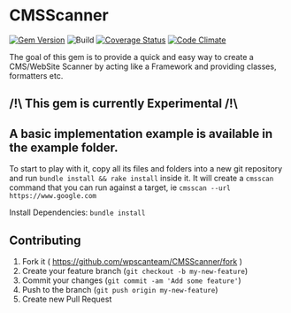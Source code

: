 # CMSScanner

[![Gem Version](https://badge.fury.io/rb/cms_scanner.svg)](https://badge.fury.io/rb/cms_scanner)
![Build](https://github.com/wpscanteam/CMSScanner/workflows/Build/badge.svg)
[![Coverage Status](https://img.shields.io/coveralls/wpscanteam/CMSScanner.svg)](https://coveralls.io/r/wpscanteam/CMSScanner)
[![Code Climate](https://api.codeclimate.com/v1/badges/b90b7f9f6982792ef8d6/maintainability)](https://codeclimate.com/github/wpscanteam/CMSScanner/maintainability)

The goal of this gem is to provide a quick and easy way to create a CMS/WebSite Scanner by acting like a Framework and providing classes, formatters etc.

## /!\ This gem is currently Experimental /!\

## A basic implementation example is available in the example folder.

To start to play with it, copy all its files and folders into a new git repository and run `bundle install && rake install` inside it.
It will create a `cmsscan` command that you can run against a target, ie `cmsscan --url https://www.google.com`


Install Dependencies: `bundle install`

## Contributing

1. Fork it ( https://github.com/wpscanteam/CMSScanner/fork )
2. Create your feature branch (`git checkout -b my-new-feature`)
3. Commit your changes (`git commit -am 'Add some feature'`)
4. Push to the branch (`git push origin my-new-feature`)
5. Create new Pull Request
